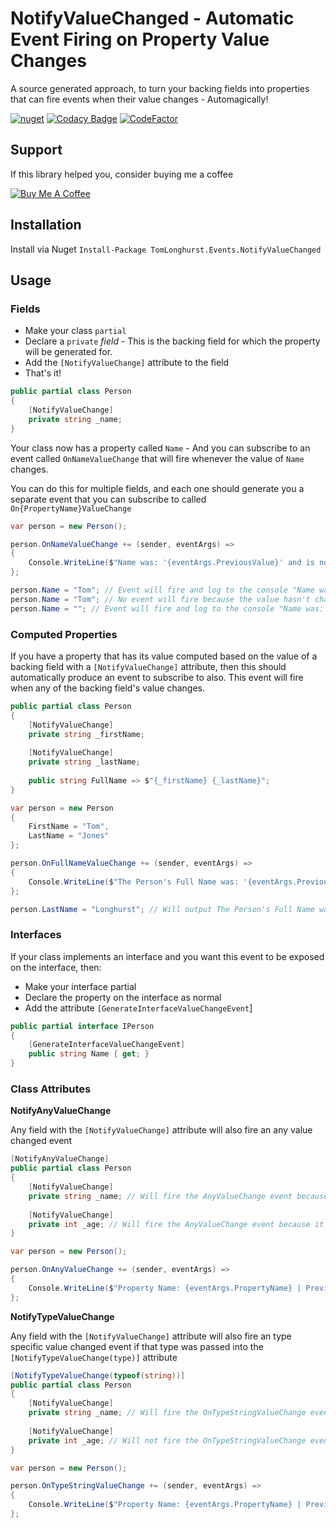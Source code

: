 # NotifyValueChanged - Automatic Event Firing on Property Value Changes

A source generated approach, to turn your backing fields into properties that can fire events when their value changes - Automagically!

[![nuget](https://img.shields.io/nuget/v/TomLonghurst.Events.NotifyValueChanged.svg)](https://www.nuget.org/packages/TomLonghurst.Events.NotifyValueChanged/)
[![Codacy Badge](https://app.codacy.com/project/badge/Grade/16305948c33040f0982da5322df8d8e1)](https://www.codacy.com/gh/thomhurst/NotifyValueChanged/dashboard?utm_source=github.com&utm_medium=referral&utm_content=thomhurst/NotifyValueChanged&utm_campaign=Badge_Grade)
[![CodeFactor](https://www.codefactor.io/repository/github/thomhurst/notifyvaluechanged/badge)](https://www.codefactor.io/repository/github/thomhurst/notifyvaluechanged)

## Support

If this library helped you, consider buying me a coffee

<a href="https://www.buymeacoffee.com/tomhurst" target="_blank"><img src="https://www.buymeacoffee.com/assets/img/custom_images/orange_img.png" alt="Buy Me A Coffee" style="height: auto !important;width: auto !important;" ></a>

## Installation

Install via Nuget
`Install-Package TomLonghurst.Events.NotifyValueChanged`

## Usage

### Fields
-   Make your class `partial` 
-   Declare a `private` _field_ - This is the backing field for which the property will be generated for.
-   Add the `[NotifyValueChange]` attribute to the field
-   That's it!

```csharp
public partial class Person
{
    [NotifyValueChange]
    private string _name;
}
```

Your class now has a property called `Name` - And you can subscribe to an event called `OnNameValueChange` that will fire whenever the value of `Name` changes.

You can do this for multiple fields, and each one should generate you a separate event that you can subscribe to called `On{PropertyName}ValueChange`

```csharp
var person = new Person();

person.OnNameValueChange += (sender, eventArgs) =>
{
    Console.WriteLine($"Name was: '{eventArgs.PreviousValue}' and is now '{eventArgs.NewValue}'\n");
};

person.Name = "Tom"; // Event will fire and log to the console "Name was: '' and is now 'Tom'"
person.Name = "Tom"; // No event will fire because the value hasn't changed
person.Name = ""; // Event will fire and log to the console "Name was: 'Tom' and is now ''"
```

### Computed Properties
If you have a property that has its value computed based on the value of a backing field with a `[NotifyValueChange]` attribute, then this should automatically produce an event to subscribe to also.
This event will fire when any of the backing field's value changes.

```csharp
public partial class Person
{
    [NotifyValueChange]
    private string _firstName;
    
    [NotifyValueChange]
    private string _lastName;
    
    public string FullName => $"{_firstName} {_lastName}";
}
```

```csharp
var person = new Person 
{
    FirstName = "Tom",
    LastName = "Jones"
};

person.OnFullNameValueChange += (sender, eventArgs) =>
{
    Console.WriteLine($"The Person's Full Name was: '{eventArgs.PreviousValue}' and is now '{eventArgs.NewValue}'\n");
};

person.LastName = "Longhurst"; // Will output The Person's Full Name was: 'Tom Jones' and is now 'Tom Longhurst'
```

### Interfaces
If your class implements an interface and you want this event to be exposed on the interface, then:

-   Make your interface partial
-   Declare the property on the interface as normal
-   Add the attribute `[GenerateInterfaceValueChangeEvent`]

```csharp
public partial interface IPerson
{
    [GenerateInterfaceValueChangeEvent]
    public string Name { get; }
}
```

### Class Attributes

**NotifyAnyValueChange**

Any field with the `[NotifyValueChange]` attribute will also fire an any value changed event

```csharp
[NotifyAnyValueChange]
public partial class Person
{
    [NotifyValueChange]
    private string _name; // Will fire the AnyValueChange event because it has the NotifyValueChange attribute
    
    [NotifyValueChange]
    private int _age; // Will fire the AnyValueChange event because it has the NotifyValueChange attribute
}
```

```csharp
var person = new Person();

person.OnAnyValueChange += (sender, eventArgs) =>
{
    Console.WriteLine($"Property Name: {eventArgs.PropertyName} | Previous Value: {eventArgs.PreviousValue} | New Value: {eventArgs.NewValue}\n");
};
```

**NotifyTypeValueChange**

Any field with the `[NotifyValueChange]` attribute will also fire an type specific value changed event if that type was passed into the `[NotifyTypeValueChange(type)]` attribute

```csharp
[NotifyTypeValueChange(typeof(string))]
public partial class Person
{
    [NotifyValueChange]
    private string _name; // Will fire the OnTypeStringValueChange event because it has the NotifyValueChange attribute combined with the NotifyTypeValueChange(string) attribute
    
    [NotifyValueChange]
    private int _age; // Will not fire the OnTypeStringValueChange event because it is not a string
}
```

```csharp
var person = new Person();

person.OnTypeStringValueChange += (sender, eventArgs) =>
{
    Console.WriteLine($"Property Name: {eventArgs.PropertyName} | Previous Value: {eventArgs.PreviousValue} | New Value: {eventArgs.NewValue}\n");
};
```
